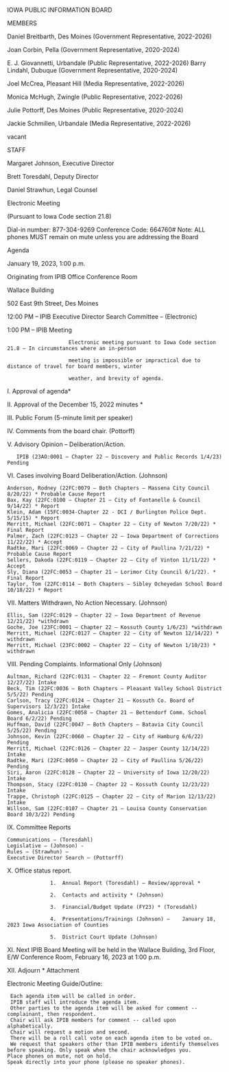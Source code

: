  IOWA PUBLIC INFORMATION BOARD

MEMBERS

Daniel Breitbarth, Des Moines (Government Representative, 2022-2026)

Joan Corbin, Pella (Government Representative, 2020-2024)

E. J. Giovannetti, Urbandale (Public Representative, 2022-2026)
Barry Lindahl, Dubuque (Government Representative, 2020-2024)

Joel McCrea, Pleasant Hill (Media Representative, 2022-2026)

Monica McHugh, Zwingle (Public Representative, 2022-2026)

Julie Pottorff, Des Moines (Public Representative, 2020-2024)

Jackie Schmillen, Urbandale (Media Representative, 2022-2026)

vacant

 

STAFF

Margaret Johnson, Executive Director

Brett Toresdahl, Deputy Director

Daniel Strawhun, Legal Counsel

 

Electronic Meeting

(Pursuant to Iowa Code section 21.8)

 

Dial-in number: 877-304-9269     Conference Code: 664760#
Note: ALL phones MUST remain on mute unless you are addressing the Board                                                        

 

Agenda  

January 19, 2023, 1:00 p.m.

Originating from IPIB Office Conference Room

Wallace Building

502 East 9th Street, Des Moines

 

12:00 PM – IPIB Executive Director Search Committee – (Electronic)                                                                                                                                                                                                             

 

1:00 PM – IPIB Meeting

                        Electronic meeting pursuant to Iowa Code section 21.8 – In circumstances where an in-person

                        meeting is impossible or impractical due to distance of travel for board members, winter

                        weather, and brevity of agenda.

I.          Approval of agenda*

II.        Approval of the December 15, 2022 minutes *

III.       Public Forum (5-minute limit per speaker)

IV.       Comments from the board chair.  (Pottorff)                         

V.        Advisory Opinion – Deliberation/Action.

       IPIB (23AO:0001 – Chapter 22 – Discovery and Public Records 1/4/23) Pending

VI.       Cases involving Board Deliberation/Action.  (Johnson)

    Anderson, Rodney (22FC:0079 – Both Chapters – Massena City Council 8/20/22) * Probable Cause Report
    Bax, Kay (22FC:0100 – Chapter 21 – City of Fontanelle & Council 9/14/22) * Report
    Klein, Adam (15FC:0034-Chapter 22 - DCI / Burlington Police Dept. 5/15/15) * Report
    Merritt, Michael (22FC:0071 – Chapter 22 – City of Newton 7/20/22) * Final Report
    Palmer, Zach (22FC:0123 – Chapter 22 – Iowa Department of Corrections 11/22/22) * Accept
    Radtke, Mari (22FC:0069 – Chapter 22 – City of Paullina 7/21/22) * Probable Cause Report
    Sellers, Dakoda (22FC:0119 – Chapter 22 – City of Vinton 11/11/22) * Accept
    Sly, Diana (22FC:0053 – Chapter 21 – Lorimor City Council 6/1/22). * Final Report
    Taylor, Tom (22FC:0114 – Both Chapters – Sibley Ocheyedan School Board 10/18/22) * Report

VII.        Matters Withdrawn, No Action Necessary. (Johnson)

    Ellis, Sam (22FC:0129 – Chapter 22 – Iowa Department of Revenue 12/21/22) *withdrawn
    Goche, Joe (23FC:0001 – Chapter 22 – Kossuth County 1/6/23) *withdrawn
    Merritt, Michael (22FC:0127 – Chapter 22 – City of Newton 12/14/22) * withdrawn
    Merritt, Michael (23FC:0002 – Chapter 22 – City of Newton 1/10/23) * withdrawn

VIII.       Pending Complaints.  Informational Only (Johnson)

    Aultman, Richard (22FC:0131 – Chapter 22 – Fremont County Auditor 12/27/22) Intake
    Beck, Tim (22FC:0036 – Both Chapters – Pleasant Valley School District 5/5/22) Pending    
    Carlson, Tracy (22FC:0124 – Chapter 21 – Kossuth Co. Board of Supervisors 12/3/22) Intake
    Gomes, Analicia (22FC:0058 – Chapter 21 – Bettendorf Comm. School Board 6/2/22) Pending
    Huffman, David (22FC:0047 – Both Chapters – Batavia City Council 5/25/22) Pending
    Johnson, Kevin (22FC:0060 – Chapter 22 – City of Hamburg 6/6/22) Pending
    Merritt, Michael (22FC:0126 – Chapter 22 – Jasper County 12/14/22) Intake
    Radtke, Mari (22FC:0050 – Chapter 22 – City of Paullina 5/26/22) Pending
    Siri, Aaron (22FC:0128 – Chapter 22 – University of Iowa 12/20/22) Intake
    Thompson, Stacy (22FC:0130 – Chapter 22 – Kossuth County 12/23/22) Intake
    Trappe, Christoph (22FC:0125 – Chapter 22 – City of Marion 12/13/22) Intake
    Willson, Sam (22FC:0107 – Chapter 21 – Louisa County Conservation Board 10/3/22) Pending

IX.          Committee Reports                                                                         

    Communications – (Toresdahl)
    Legislative – (Johnson) -
    Rules – (Strawhun) –
    Executive Director Search – (Pottorff)         

X.         Office status report.

                  1.  Annual Report (Toresdahl) – Review/approval *

                  2.  Contacts and activity * (Johnson)                                                       

                  3.  Financial/Budget Update (FY23) * (Toresdahl)

                  4.  Presentations/Trainings (Johnson) –    January 18, 2023 Iowa Association of Counties 

                  5.  District Court Update (Johnson)

XI.       Next IPIB Board Meeting will be held in the Wallace Building, 3rd Floor, E/W Conference Room, February 16, 2023 at 1:00 p.m.

XII.      Adjourn                                                                                                                      * Attachment

Electronic Meeting Guide/Outline:            

     Each agenda item will be called in order.
     IPIB staff will introduce the agenda item.     
     Other parties to the agenda item will be asked for comment -- complainant, then respondent.
     Chair will ask IPIB members for comment -- called upon alphabetically.
     Chair will request a motion and second.
     There will be a roll call vote on each agenda item to be voted on.
     We request that speakers other than IPIB members identify themselves before speaking. Only speak when the chair acknowledges you.
    Place phones on mute, not on hold.
    Speak directly into your phone (please no speaker phones).

